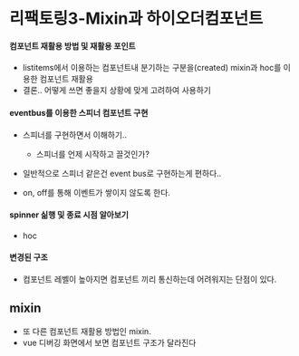 # 리팩토링3-Mixin과 하이오더컴포넌트

#### 컴포넌트 재활용 방법 및 재활용 포인트
- listitems에서 이용하는 컴포넌트내 분기하는 구분을(created) mixin과 hoc를 이용한 컴포넌트 재활용 
- 결론.. 어떻게 쓰면 좋을지 상황에 맞게 고려하여 사용하기

#### eventbus를 이용한 스피너 컴포넌트 구현 
- 스피너를 구현하면서 이해하기.. 
  * 스피너를 언제 시작하고 끌것인가? 
  
- 일반적으로 스피너 같은건 event bus로 구현하는게 편하다..  
- on, off를 통해 이벤트가 쌓이지 않도록 한다. 

#### spinner 싦행 및 종료 시점 알아보기 
- hoc

#### 변경된 구조  
- 컴포넌트 레벨이 높아지면 컴포넌트 끼리 통신하는데 어려워지는 단점이 있다. 


## mixin
- 또 다른 컴포넌트 재활용 방법인 mixin.
- vue 디버깅 화면에서 보면 컴포넌트 구조가 달라진다



  
